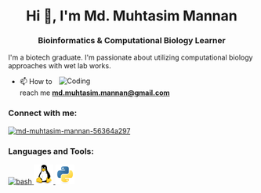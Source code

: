<h1 align="center">Hi 👋, I'm Md. Muhtasim Mannan</h1>
<h3 align="center">Bioinformatics & Computational Biology Learner</h3>

I'm a biotech graduate. I'm passionate about utilizing computational biology approaches with wet lab works. 

<img align="right" alt="Coding" width="400" src="https://i.giphy.com/media/v1.Y2lkPTc5MGI3NjExcGxmcTFkc3h3aGp5ZHM5eWxxbTN3ajN5bHIzdmw2cmM0czhzbWRhdSZlcD12MV9pbnRlcm5hbF9naWZfYnlfaWQmY3Q9Zw/zdhgBtpANvh6G6ERNz/giphy.gif
">

- 📫 How to reach me **md.muhtasim.mannan@gmail.com**

<h3 align="left">Connect with me:</h3>
<p align="left">
<a href="https://linkedin.com/in/md-muhtasim-mannan-56364a297" target="blank"><img align="center" src="https://raw.githubusercontent.com/rahuldkjain/github-profile-readme-generator/master/src/images/icons/Social/linked-in-alt.svg" alt="md-muhtasim-mannan-56364a297" height="30" width="40" /></a>
</p>

<h3 align="left">Languages and Tools:</h3>
<p align="left"> <a href="https://www.gnu.org/software/bash/" target="_blank" rel="noreferrer"> <img src="https://www.vectorlogo.zone/logos/gnu_bash/gnu_bash-icon.svg" alt="bash" width="40" height="40"/> </a> <a href="https://www.linux.org/" target="_blank" rel="noreferrer"> <img src="https://raw.githubusercontent.com/devicons/devicon/master/icons/linux/linux-original.svg" alt="linux" width="40" height="40"/> </a> <a href="https://www.python.org" target="_blank" rel="noreferrer"> <img src="https://raw.githubusercontent.com/devicons/devicon/master/icons/python/python-original.svg" alt="python" width="40" height="40"/> </a> </p>
